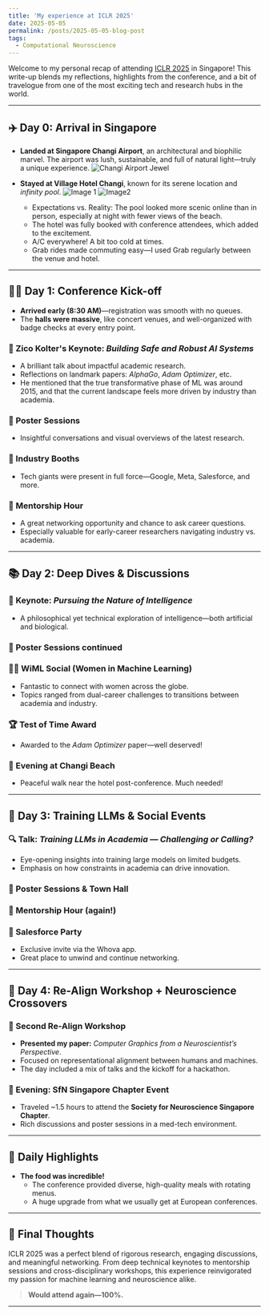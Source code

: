 ```yaml
---
title: 'My experience at ICLR 2025'
date: 2025-05-05
permalink: /posts/2025-05-05-blog-post
tags:
  - Computational Neuroscience
---
```




Welcome to my personal recap of attending [ICLR 2025](https://iclr.cc/) in Singapore! This write-up blends my reflections, highlights from the conference, and a bit of travelogue from one of the most exciting tech and research hubs in the world.

---

## ✈️ Day 0: Arrival in Singapore

- **Landed at Singapore Changi Airport**, an architectural and biophilic marvel. The airport was lush, sustainable, and full of natural light—truly a unique experience.
![Changi Airport Jewel](https://media.architecturaldigest.in/wp-content/uploads/2023/02/changi-airport-jewel-singapore-1366x768.jpg)

- **Stayed at Village Hotel Changi**, known for its serene location and *infinity pool*.
  ![Image 1](https://dynamic-media-cdn.tripadvisor.com/media/photo-o/28/fb/67/43/infinity-pool-level-8.jpg?w=700&h=-1&s=1) ![Image2](https://drive.google.com/file/d/1XCLwgkt5XxlbUd39WReDn3ZDjEVywsjK/view?usp=share_link)
  - Expectations vs. Reality: The pool looked more scenic online than in person, especially at night with fewer views of the beach.
  - The hotel was fully booked with conference attendees, which added to the excitement.
  - A/C everywhere! A bit too cold at times.
  - Grab rides made commuting easy—I used Grab regularly between the venue and hotel.

---

## 🧑‍🏫 Day 1: Conference Kick-off

- **Arrived early (8:30 AM)**—registration was smooth with no queues.
- The **halls were massive**, like concert venues, and well-organized with badge checks at every entry point.

### 🧠 Zico Kolter's Keynote: *Building Safe and Robust AI Systems*
- A brilliant talk about impactful academic research.
- Reflections on landmark papers: *AlphaGo*, *Adam Optimizer*, etc.
- He mentioned that the true transformative phase of ML was around 2015, and that the current landscape feels more driven by industry than academia.

### 🎨 Poster Sessions
- Insightful conversations and visual overviews of the latest research.

### 🏢 Industry Booths
- Tech giants were present in full force—Google, Meta, Salesforce, and more.

### 🤝 Mentorship Hour
- A great networking opportunity and chance to ask career questions.
- Especially valuable for early-career researchers navigating industry vs. academia.

---

## 📚 Day 2: Deep Dives & Discussions

### 🧠 Keynote: *Pursuing the Nature of Intelligence*
- A philosophical yet technical exploration of intelligence—both artificial and biological.

### 🎨 Poster Sessions continued

### 👩‍🔬 WiML Social (Women in Machine Learning)
- Fantastic to connect with women across the globe.
- Topics ranged from dual-career challenges to transitions between academia and industry.

### 🏆 Test of Time Award
- Awarded to the *Adam Optimizer* paper—well deserved!

### 🌅 Evening at Changi Beach
- Peaceful walk near the hotel post-conference. Much needed!

---

## 🤖 Day 3: Training LLMs & Social Events

### 🔍 Talk: *Training LLMs in Academia — Challenging or Calling?*
- Eye-opening insights into training large models on limited budgets.
- Emphasis on how constraints in academia can drive innovation.

### 🎨 Poster Sessions & Town Hall

### 🤝 Mentorship Hour (again!)

### 🥂 Salesforce Party
- Exclusive invite via the Whova app.
- Great place to unwind and continue networking.

---

## 🧠 Day 4: Re-Align Workshop + Neuroscience Crossovers

### 🔬 Second Re-Align Workshop
- **Presented my paper:** *Computer Graphics from a Neuroscientist’s Perspective*.
- Focused on representational alignment between humans and machines.
- The day included a mix of talks and the kickoff for a hackathon.

### 🧪 Evening: SfN Singapore Chapter Event
- Traveled ~1.5 hours to attend the **Society for Neuroscience Singapore Chapter**.
- Rich discussions and poster sessions in a med-tech environment.

---

## 🍱 Daily Highlights

- **The food was incredible!**
  - The conference provided diverse, high-quality meals with rotating menus.
  - A huge upgrade from what we usually get at European conferences.

---

## 💬 Final Thoughts

ICLR 2025 was a perfect blend of rigorous research, engaging discussions, and meaningful networking. From deep technical keynotes to mentorship sessions and cross-disciplinary workshops, this experience reinvigorated my passion for machine learning and neuroscience alike.

> **Would attend again—100%.**

---


